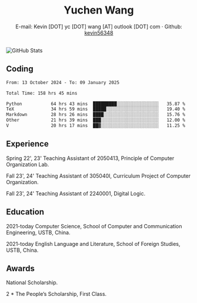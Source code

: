  <center>
     <h1>Yuchen Wang</h1>
     <div>
         <span>
             E-mail:
             Kevin [DOT] yc [DOT] wang [AT] outlook [DOT] com
         </span>
         ·
         <span>
             Github:
             <a href="https://github.com/kevin56348">kevin56348</a>
         </span>
     </div>
 </center>
<br>
<p><img src="https://github-readme-stats.vercel.app/api?username=kevin56348&amp;show_icons=true" alt="GitHub Stats"></p>

## Coding

<!-- ![Top Langs](https://github-readme-stats.vercel.app/api/top-langs/?username=kevin56348) -->

<!--START_SECTION:waka-->

```txt
From: 13 October 2024 - To: 09 January 2025

Total Time: 158 hrs 45 mins

Python           64 hrs 43 mins  █████████░░░░░░░░░░░░░░░░   35.87 %
TeX              34 hrs 59 mins  █████░░░░░░░░░░░░░░░░░░░░   19.40 %
Markdown         28 hrs 26 mins  ████░░░░░░░░░░░░░░░░░░░░░   15.76 %
Other            21 hrs 39 mins  ███░░░░░░░░░░░░░░░░░░░░░░   12.00 %
V                20 hrs 17 mins  ██▓░░░░░░░░░░░░░░░░░░░░░░   11.25 %
```

<!--END_SECTION:waka-->

## Experience 

Spring 22', 23' Teaching Assistant of 2050413, Principle of Computer Organization Lab.

Fall 23', 24' Teaching Assistant of 305040I, Curriculum Project of Computer Organization.

Fall 23', 24' Teaching Assistant of 2240001, Digital Logic.

## Education

2021-today Computer Science, School of Computer and Communication Engineering, USTB, China.

2021-today English Language and Literature, School of Foreign Studies, USTB, China.

## Awards

National Scholarship.

2 * The People’s Scholarship, First Class.
